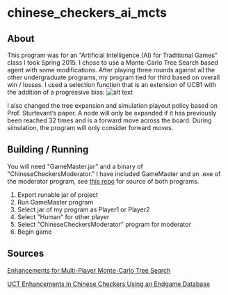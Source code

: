 # chinese_checkers_ai_mcts

## About

This program was for an “Artificial Intelligence (AI) for Traditional Games” class I took Spring 2015. I chose to use a Monte-Carlo Tree Search based agent with some modifications. After playing three rounds against all the other undergraduate programs, my program tied for third based on overall win / losses. I used a selection function that is an extension of UCB1 with the addition of a progressive bias:
![alt text](http://i.imgur.com/aM78hN6.png "Logo Title Text 1")

I also changed the tree expansion and simulation playout policy based on Prof. Sturtevant’s paper. A node will only be expanded if it has previously been reached 32 times and is a forward move across the board. During simulation, the program will only consider forward moves.

## Building / Running

You will need "GameMaster.jar" and a binary of "ChineseCheckersModerator." I have included GameMaster and an .exe of the moderator program, see [this repo](https://github.com/wtmitchell/tradgames) for source of both programs.

1. Export runable jar of project
2. Run GameMaster program
3. Select jar of my program as Player1 or Player2
4. Select "Human" for other player
5. Select "ChineseCheckersModerator" program for moderator
6. Begin game

## Sources

[Enhancements for Multi-Player Monte-Carlo Tree Search](http://bnaic2010.uni.lu/Papers/Category%20B/Nijssen.pdf)

[UCT Enhancements in Chinese Checkers Using an Endgame Database](http://www.cs.du.edu/~sturtevant/papers/UCT-endgame.pdf)

